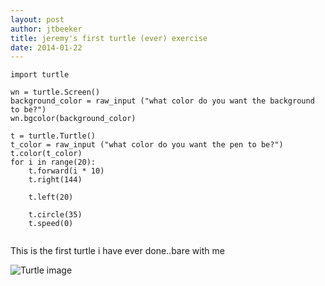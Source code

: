 ```yaml
---
layout: post
author: jtbeeker
title: jeremy's first turtle (ever) exercise
date: 2014-01-22
---
```


```
import turtle

wn = turtle.Screen()
background_color = raw_input ("what color do you want the background to be?")
wn.bgcolor(background_color)

t = turtle.Turtle()
t_color = raw_input ("what color do you want the pen to be?")
t.color(t_color)
for i in range(20):
    t.forward(i * 10)
    t.right(144)
    
    t.left(20)
    
    t.circle(35)
    t.speed(0)
    
```

This is the first turtle i have ever done..bare with me

![Turtle image](http://farm8.staticflickr.com/7335/12092416086_8d030591b0_o.png)
